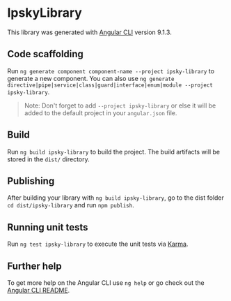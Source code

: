 # IpskyLibrary

This library was generated with [Angular CLI](https://github.com/angular/angular-cli) version 9.1.3.

## Code scaffolding

Run `ng generate component component-name --project ipsky-library` to generate a new component. You can also use `ng generate directive|pipe|service|class|guard|interface|enum|module --project ipsky-library`.
> Note: Don't forget to add `--project ipsky-library` or else it will be added to the default project in your `angular.json` file. 

## Build

Run `ng build ipsky-library` to build the project. The build artifacts will be stored in the `dist/` directory.

## Publishing

After building your library with `ng build ipsky-library`, go to the dist folder `cd dist/ipsky-library` and run `npm publish`.

## Running unit tests

Run `ng test ipsky-library` to execute the unit tests via [Karma](https://karma-runner.github.io).

## Further help

To get more help on the Angular CLI use `ng help` or go check out the [Angular CLI README](https://github.com/angular/angular-cli/blob/master/README.md).
